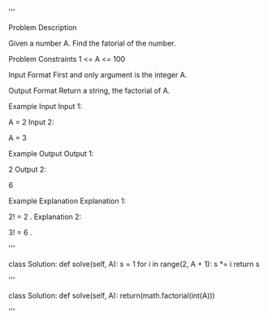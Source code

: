 '''

Problem Description

Given a number A. Find the fatorial of the number.

Problem Constraints
1 \<= A \<= 100

Input Format
First and only argument is the integer A.

Output Format
Return a string, the factorial of A.

Example Input
Input 1:

A = 2
Input 2:

A = 3

Example Output
Output 1:

2
Output 2:

6

Example Explanation
Explanation 1:

2! = 2 .
Explanation 2:

3! = 6 .

'''

class Solution:
def solve(self, A):
s = 1
for i in range(2, A + 1):
s \*= i
return s

'''

class Solution:
def solve(self, A):
return(math.factorial(int(A)))

'''

